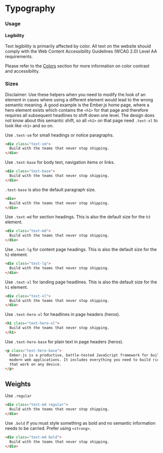 # Typography

### Usage

#### Legibility

Text legibility is primarily affected by color. All text on the website should comply with the Web Content Accessibility Guidelines (WCAG 2.0) Level AA requirements.

Please refer to the <a href="colors">Colors</a> section for more information on color contrast and accessibility.

### Sizes

Disclaimer: Use these helpers when you need to modify the look of an element in cases where using a different element would lead to the wrong semantic meaning. A good example is the Ember.js home page, where a hero element exists which contains the `<h1>` for that page and therefore requires all subsequent headlines to shift down one level. The design does not know about this semantic shift, so all `<h2>` on that page need `.text-xl` to look like `<h1>` and so on.

Use `.text-sm` for small headings or notice paragraphs.

```html
<div class="text-sm">
  Build with the teams that never stop shipping.
</div>
```

Use `.text-base` for body text, navigation items or links.

```html
<div class="text-base">
  Build with the teams that never stop shipping.
</div>
```

`.text-base` is also the default paragraph size.

```html
<div>
  Build with the teams that never stop shipping.
</div>
```

Use `.text-md` for section headings. This is also the default size for the `h3` element.

```html
<div class="text-md">
  Build with the teams that never stop shipping.
</div>
```

Use `.text-lg` for content page headings. This is also the default size for the `h2` element.

```html
<div class="text-lg">
  Build with the teams that never stop shipping.
</div>
```

Use `.text-xl` for landing page headlines. This is also the default size for the `h1` element.

```html
<div class="text-xl">
  Build with the teams that never stop shipping.
</div>
```

Use `.text-hero-xl` for headlines in page headers (heros).

```html
<h1 class="text-hero-xl">
  Build with the teams that never stop shipping.
</h1>
```

Use `.text-hero-base` for plain text in page headers (heros).

```html
<p class="text-hero-base">
  Ember.js is a productive, battle-tested JavaScript framework for building
  modern web applications. It includes everything you need to build rich UIs
  that work on any device.
</p>
```

## Weights

Use `.regular`

```html
<div class="text-md regular">
  Build with the teams that never stop shipping.
</div>
```

Use `.bold` if you must style something as bold and no semantic information needs to be carried. Prefer using `<strong>`.

```html
<div class="text-md bold">
  Build with the teams that never stop shipping.
</div>
```
